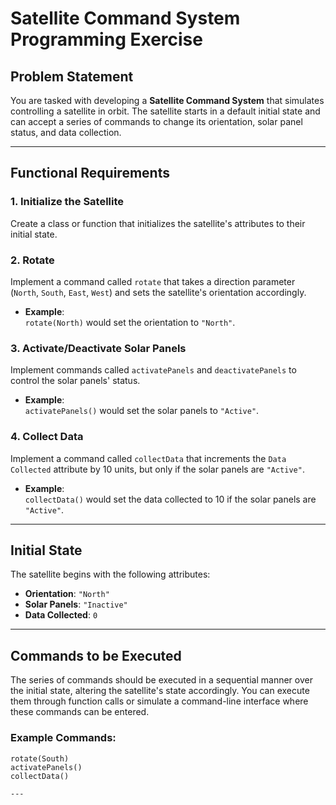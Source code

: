 # Satellite Command System Programming Exercise

## Problem Statement
You are tasked with developing a **Satellite Command System** that simulates controlling a satellite in orbit. The satellite starts in a default initial state and can accept a series of commands to change its orientation, solar panel status, and data collection.

---

## Functional Requirements

### 1. **Initialize the Satellite**  
   Create a class or function that initializes the satellite's attributes to their initial state.

### 2. **Rotate**  
   Implement a command called `rotate` that takes a direction parameter (`North`, `South`, `East`, `West`) and sets the satellite's orientation accordingly.

   - **Example**:  
     `rotate(North)` would set the orientation to `"North"`.

### 3. **Activate/Deactivate Solar Panels**  
   Implement commands called `activatePanels` and `deactivatePanels` to control the solar panels' status.

   - **Example**:  
     `activatePanels()` would set the solar panels to `"Active"`.

### 4. **Collect Data**  
   Implement a command called `collectData` that increments the `Data Collected` attribute by 10 units, but only if the solar panels are `"Active"`.

   - **Example**:  
     `collectData()` would set the data collected to 10 if the solar panels are `"Active"`.

---

## Initial State
The satellite begins with the following attributes:

- **Orientation**: `"North"`
- **Solar Panels**: `"Inactive"`
- **Data Collected**: `0`

---

## Commands to be Executed

The series of commands should be executed in a sequential manner over the initial state, altering the satellite's state accordingly. You can execute them through function calls or simulate a command-line interface where these commands can be entered.

### **Example Commands:**

```plaintext
rotate(South)
activatePanels()
collectData()

---


